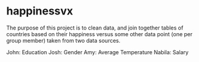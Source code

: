 # happinessvx

The purpose of this project is to clean data, and join together tables of countries based on their happiness versus some other data point 
(one per group member) taken from two data sources.

John: Education
Josh: Gender
Amy: Average Temperature
Nabila: Salary